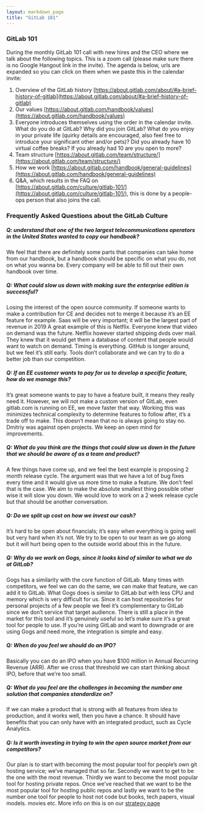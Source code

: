 ```yaml
---
layout: markdown_page
title: "GitLab 101"
---
```

### GitLab 101

During the monthly GitLab 101 call with new hires and the CEO where we talk about the following topics. This is a zoom call (please make sure there is no Google Hangout link in the invite). The agenda is below, urls are expanded so you can click on them when we paste this in the calendar invite:

1. Overview of the GitLab history [https://about.gitlab.com/about/#a-brief-history-of-gitlab](https://about.gitlab.com/about/#a-brief-history-of-gitlab)
1. Our values [https://about.gitlab.com/handbook/values](https://about.gitlab.com/handbook/values)
1. Everyone introduces themselves using the order in the calendar invite. What do you do at GitLab? Why did you join GitLab? What do you enjoy in your private life (quirky details are encouraged, also feel free to introduce your significant other and/or pets)? Did you already have 10 virtual coffee breaks? If you already had 10 are you open to more?
1. Team structure [https://about.gitlab.com/team/structure/](https://about.gitlab.com/team/structure/)
1. How we work [https://about.gitlab.com/handbook/general-guidelines](https://about.gitlab.com/handbook/general-guidelines)
1. Q&A, which results in the FAQ on [https://about.gitlab.com/culture/gitlab-101/](https://about.gitlab.com/culture/gitlab-101/), this is done by a people-ops person that also joins the call.

### Frequently Asked Questions about the GitLab Culture

##### Q: understand that one of the two largest telecommunications operators in the United States wanted to copy our handbook?
We feel that there are definitely some parts that companies can take home from our handbook, but a handbook should be specific on what you do, not on what you wanna be. Every company will be able to fill out their own handbook over time.

##### Q: What could slow us down with making sure the enterprise edition is successful?
Losing the interest of the open source community. If someone wants to make a contribution for CE and decides not to merge it because it’s an EE feature for example. Saas will be very important; it will be the largest part of revenue in 2019
A great example of this is Netflix. Everyone knew that video on demand was the future. Netflix however started shipping dvds over mail. They knew that it would get them a database of content that people would want to watch on demand. Timing is everything.
GitHub is longer around, but we feel it’s still early. Tools don’t collaborate and we can try to do a better job than our competition.

##### Q: If an EE customer wants to pay for us to develop a specific feature, how do we manage this?
It’s great someone wants to pay to have a feature built, it means they really need it. However, we will not make a custom version of GitLab, even gitlab.com is running on EE, we move faster that way. Working this was minimizes technical complexity to determine features to follow after, it’s a trade off to make. This doesn’t mean that no is always going to stay no. Dmitriy was against open projects. We keep an open mind for improvements.

##### Q: What do you think are the things that could slow us down in the future that we should be aware of as a team and product?
A few things have come up, and we feel the best example is proposing 2 month release cycle. The argument was that we have a lot of bug fixes every time and it would give us more time to make a feature. We don’t feel that is the case. We aim to make the absolute smallest thing possible other wise it will slow you down. We would love to work on a 2 week release cycle but that should be another conversation.

##### Q: Do we split up cost on how we invest our cash?
It’s hard to be open about financials; it’s easy when everything is going well but very hard when it’s not. We try to be open to our team as we go along but it will hurt being open to the outside world about this in the future.

##### Q: Why do we work on Gogs, since it looks kind of similar to what we do at GitLab?
Gogs has a similarity with the core function of GitLab. Many times with competitors, we feel we can do the same, we can make that feature, we can add it to GitLab. What Gogs does is similar to GitLab but with less CPU and memory which is very difficult for us. Since it can host repositories for personal projects of a few people we feel it’s complementary to GitLab since we don’t service that target audience. There is still a place in the market for this tool and it’s genuinely useful so let’s make sure it’s a great tool for people to use. If you’re using GitLab and want to downgrade or are using Gogs and need more, the integration is simple and easy.

##### Q: When do you feel we should do an IPO?
Basically you can do an IPO when you have $100 million in Annual Recurring Revenue (ARR). After we cross that threshold we can start thinking about IPO, before that we’re too small.

##### Q: What do you feel are the challenges in becoming the number one solution that companies standardize on?
If we can make a product that is strong with all features from idea to production, and it works well, then you have a chance. It should have benefits that you can only have with an integrated product, such as Cycle Analytics.

##### Q: Is it worth investing in trying to win the open source market from our competitors?
Our plan is to start with becoming the most popular tool for people’s own git hosting service; we’ve managed that so far. Secondly we want to get to be the one with the most revenue. Thirdly we want to become the most popular tool for hosting private repos. Once we’ve reached that we want to be the most popular tool for hosting public repos and lastly we want to be the number one tool for people to host not code but books, tech papers, visual models. movies etc. More info on this is on our [strategy page](https://about.gitlab.com/strategy/)
